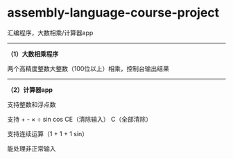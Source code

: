 # assembly-language-course-project
汇编程序，大数相乘/计算器app
***
**（1）大数相乘程序**

两个高精度整数大整数（100位以上）相乘，控制台输出结果
***
**（2）计算器app**

支持整数和浮点数

支持 + - × ÷ sin cos CE（清除输入） C（全部清除）

支持连续运算（1 + 1 + 1 sin）

能处理非正常输入
